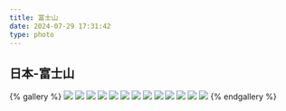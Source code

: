 ```yaml
---
title: 富士山
date: 2024-07-29 17:31:42
type: photo
---
```


## 日本-富士山

{% gallery %}
![](https://file-1305436646.cos.ap-nanjing.myqcloud.com/blog/photo/10-1/DSCF0094.webp)
![](https://file-1305436646.cos.ap-nanjing.myqcloud.com/blog/photo/10-1/DSCF0110.webp)
![](https://file-1305436646.cos.ap-nanjing.myqcloud.com/blog/photo/10-1/DSCF0119.webp)
![](https://file-1305436646.cos.ap-nanjing.myqcloud.com/blog/photo/10-1/DSCF0173.webp)
![](https://file-1305436646.cos.ap-nanjing.myqcloud.com/blog/photo/10-1/DSCF0230.webp)
![](https://file-1305436646.cos.ap-nanjing.myqcloud.com/blog/photo/10-1/DSCF0238.webp)
![](https://file-1305436646.cos.ap-nanjing.myqcloud.com/blog/photo/10-1/DSCF0268.webp)
![](https://file-1305436646.cos.ap-nanjing.myqcloud.com/blog/photo/10-1/DSCF0275.webp)
![](https://file-1305436646.cos.ap-nanjing.myqcloud.com/blog/photo/10-1/DSCF0284.webp)
![](https://file-1305436646.cos.ap-nanjing.myqcloud.com/blog/photo/10-1/DSCF0299.webp)
![](https://file-1305436646.cos.ap-nanjing.myqcloud.com/blog/photo/10-1/DSCF0328.webp)
![](https://file-1305436646.cos.ap-nanjing.myqcloud.com/blog/photo/10-1/DSCF0337.webp)
![](https://file-1305436646.cos.ap-nanjing.myqcloud.com/blog/photo/10-1/DSCF0382.webp)
{% endgallery %}